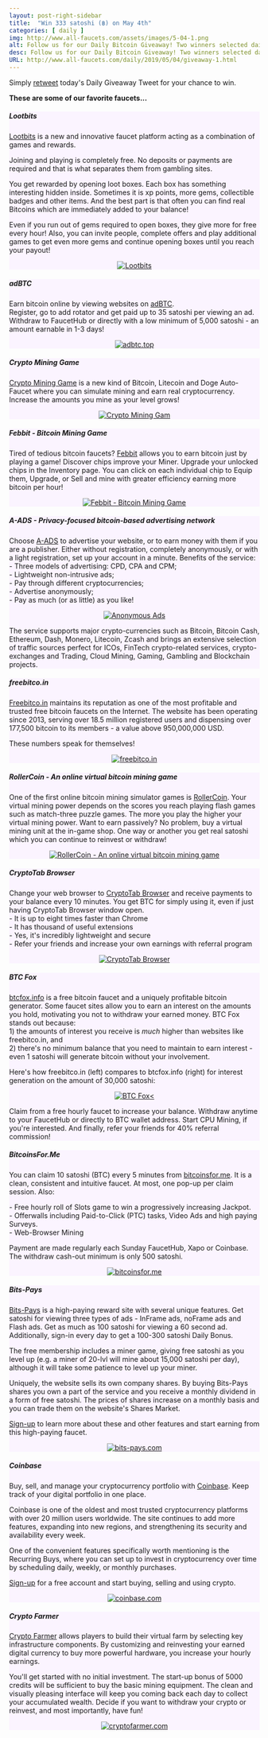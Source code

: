 ```yaml
---
layout: post-right-sidebar
title:  "Win 333 satoshi (฿) on May 4th"
categories: [ daily ]
img: http://www.all-faucets.com/assets/images/5-04-1.png
alt: Follow us for our Daily Bitcoin Giveaway! Two winners selected daily!
desc: Follow us for our Daily Bitcoin Giveaway! Two winners selected daily!
URL: http://www.all-faucets.com/daily/2019/05/04/giveaway-1.html
---
```


Simply <a href="https://twitter.com/intent/user?screen_name=CryptoPayoff" target="_blank">retweet</a> today's Daily Giveaway Tweet for your chance to win.

<b>These are some of our favorite faucets...</b>

<div class="sidebar-section" style="background-color:#fbf4ff">
     <h5><span>Lootbits</span></h5>
     <a href="https://lootbits.io/?invite=582971" target="_blank">Lootbits</a> is a new and innovative faucet platform acting as a combination of games and rewards.
     <p> </p>
     Joining and playing is completely free. No deposits or payments are required and that is what separates them from gambling sites.
     <p> </p>
     You get rewarded by opening loot boxes. Each box has something interesting hidden inside. Sometimes it is xp points, more gems, collectible badges and other items. And the best part is that often you can find real Bitcoins which are immediately added to your balance!
     <p> </p>
     Even if you run out of gems required to open boxes, they give more for free every hour! Also, you can invite people, complete offers and play additional games to get even more gems and continue opening boxes until you reach your payout!
     <p> </p>
		 <center><a href="https://lootbits.io/?invite=582971" target="_blank"><img src="http://www.all-faucets.com/assets/images/lootbits-ad.gif" alt="Lootbits"/></a></center>
</div>

<script type="text/javascript">
amzn_assoc_placement = "adunit0";
amzn_assoc_search_bar = "true";
amzn_assoc_tracking_id = "cryptopayoff-20";
amzn_assoc_search_bar_position = "bottom";
amzn_assoc_ad_mode = "search";
amzn_assoc_ad_type = "smart";
amzn_assoc_marketplace = "amazon";
amzn_assoc_region = "US";
amzn_assoc_title = "Shop Related Products";
amzn_assoc_default_search_phrase = "bitcoin mining";
amzn_assoc_default_category = "All";
amzn_assoc_linkid = "718c4dd2c56e270b205bc5fdf0b07315";
</script>
<script src="//z-na.amazon-adsystem.com/widgets/onejs?MarketPlace=US"></script>

<div class="sidebar-section" style="background-color:#fbf4ff">
     <h5><span>adBTC</span></h5>
     Earn bitcoin online by viewing websites on <a href="http://bit.ly/www-adbtc" target="_blank">adBTC</a>.<br>
		 Register, go to add rotator and get paid up to 35 satoshi per viewing an ad.<br>
		 Withdraw to FaucetHub or directly with a low minimum of 5,000 satoshi - an amount earnable in 1-3 days!<br>
		 <p> </p>
		 <center><a href="http://bit.ly/www-adbtc" target="_blank"><img src="http://www.all-faucets.com/assets/images/adbtc.top-ad.png" alt="adbtc.top"/></a></center>
</div>

<div class="sidebar-section" style="background-color:#fbf4ff">
     <h5><span>Crypto Mining Game</span></h5>
     <a href="http://bit.ly/www-cryptomininggame" target="_blank">Crypto Mining Game</a> is a new kind of Bitcoin, Litecoin and Doge Auto-Faucet where you can simulate mining and earn real cryptocurrency. Increase the amounts you mine as your level grows!
		 <p> </p>
     <center><a href="http://bit.ly/www-cryptomininggame" target="_blank"><img src="http://www.all-faucets.com/assets/images/cryptomininggame-ad.gif" alt="Crypto Mining Gam"/></a></center>
</div>

<div class="sidebar-section" style="background-color:#fbf4ff">
     <h5><span>Febbit - Bitcoin Mining Game</span></h5>
     Tired of tedious bitcoin faucets? <a href="http://bit.ly/www-febbit" target="_blank">Febbit</a> allows you to earn bitcoin just by playing a game! Discover chips improve your Miner. Upgrade your unlocked chips in the Inventory page. You can click on each individual chip to Equip them, Upgrade, or Sell and mine with greater efficiency earning more bitcoin per hour!
		 <p> </p>
     <center><a href="http://bit.ly/www-febbit" target="_blank"><img src="http://www.all-faucets.com/assets/images/febbit-ad.gif" alt="Febbit - Bitcoin Mining Game"/></a></center>
</div>

<div class="sidebar-section" style="background-color:#fbf4ff">
     <h5><span>A-ADS - Privacy-focused bitcoin-based advertising network</span></h5>
     Choose <a href="http://a-ads.com?partner=1121344" target="_blank">A-ADS</a> to advertise your website, or to earn money with them if you are a publisher.
		 Either without registration, completely anonymously, or with a light registration, set up your account in a minute. Benefits of the service:<br>
		 - Three models of advertising: CPD, CPA and CPM;<br>
		 - Lightweight non-intrusive ads;<br>
		 - Pay through different cryptocurrencies;<br>
		 - Advertise anonymously;<br>
		 - Pay as much (or as little) as you like!<br>
		 <p> </p>
		 <center><a href="http://a-ads.com?partner=1121344" target="_blank"><img src="http://www.all-faucets.com/assets/images/a-ads.com-ad.png" alt="Anonymous Ads"/></a></center>
		 <p> </p>
		 The service supports major crypto-currencies
		 such as Bitcoin, Bitcoin Cash, Ethereum, Dash, Monero, Litecoin, Zcash and brings an extensive selection of traffic sources perfect for
		 ICOs, FinTech crypto-related services, crypto-exchanges and Trading, Cloud Mining, Gaming, Gambling and Blockchain projects.
</div>

<div class="sidebar-section" style="background-color:#fbf4ff">
     <h5><span>freebitco.in</span></h5>
     <a href="http://bit.ly/www-freebitcoin" target="_blank">Freebitco.in</a> maintains its reputation as one of the most profitable and trusted
		 free bitcoin faucets on the Internet. The website has been operating since 2013, serving over 18.5 million registered users and dispensing over
		 177,500 bitcoin to its members - a value above 950,000,000 USD.
		 <p> </p>
		 These numbers speak for themselves!
     <p> </p>
		 <center><a href="http://bit.ly/www-freebitcoin" target="_blank"><img src="http://www.all-faucets.com/assets/images/freebitco.in-ad.png" alt="freebitco.in"/></a></center>
</div>

<div class="sidebar-section" style="background-color:#fbf4ff">
     <h5><span>RollerCoin - An online virtual bitcoin mining game</span></h5>
     One of the first online bitcoin mining simulator games is <a href="http://bit.ly/www-rollercoin" target="_blank">RollerCoin</a>.
		 Your virtual mining power depends on the scores you reach playing flash games such as match-three puzzle games.
		 The more you play the higher your virtual mining power. Want to earn passively? No problem, buy a virtual mining unit at the in-game shop.
		 One way or another you get real satoshi which you can continue to reinvest or withdraw!
		 <p> </p>
		 <center><a href="http://bit.ly/www-rollercoin" target="_blank"><img src="http://www.all-faucets.com/assets/images/rollercoin-ad.gif" alt="RollerCoin - An online virtual bitcoin mining game"/></a></center>
</div>

<div class="sidebar-section" style="background-color:#fbf4ff">
     <h5><span>CryptoTab Browser</span></h5>
     Change your web browser to <a href="http://bit.ly/www-cryptobrowser" target="_blank">CryptoTab Browser</a> and receive payments to your balance
		 every 10 minutes. You get BTC for simply using it, even if just having CryptoTab Browser window open.<br>
		 - It is up to eight times faster than Chrome<br>
		 - It has thousand of useful extensions<br>
		 - Yes, it's incredibly lightweight and secure<br>
		 - Refer your friends and increase your own earnings with referral program<br>
		 <p> </p>
		 <center><a href="http://bit.ly/www-cryptobrowser" target="_blank"><img src="http://www.all-faucets.com/assets/images/cryptobrowser.site-ad01.gif" alt="CryptoTab Browser"/></a></center>
</div>

<div class="sidebar-section" style="background-color:#fbf4ff">
     <h5><span>BTC Fox</span></h5>
     <a href="http://bit.ly/www-btcfox" target="_blank">btcfox.info</a> is a free bitcoin faucet and a  uniquely profitable bitcoin generator.
		 Some faucet sites allow you to earn an interest on the amounts you hold, motivating you not to withdraw your earned money. BTC Fox stands out because:<br>
		 1) the amounts of interest you receive is <i>much</i> higher than websites like freebitco.in, and<br>
		 2) there's no minimum balance that you need to maintain to earn interest - even 1 satoshi will generate bitcoin without your involvement.<br>
		 <p> </p>
		 Here's how freebitco.in (left) compares to btcfox.info (right) for interest generation on the amount of 30,000 satoshi:
		 <p> </p>
		 <center><a href="http://bit.ly/www-btcfox" target="_blank"><img src="http://www.all-faucets.com/assets/images/btcfox.info-ad.png" alt="BTC Fox<"/></a></center>
		 <p> </p>
		 Claim from a free hourly faucet to increase your balance. Withdraw anytime to your FaucetHub or directly to BTC wallet address.
		 Start CPU Mining, if you're interested. And finally, refer your friends for 40% referral commission!
</div>

<div class="sidebar-section" style="background-color:#fbf4ff">
     <h5><span>BitcoinsFor.Me</span></h5>
     You can claim 10 satoshi (BTC) every 5 minutes from <a href="http://bit.ly/www-bitcoinsfor-me" target="_blank">bitcoinsfor.me</a>.
		 It is a clean, consistent and intuitive faucet. At most, one pop-up per claim session. Also:
		 <p> </p>
		 - Free hourly roll of Slots game to win a progressively increasing Jackpot.<br>
		 - Offerwalls including Paid-to-Click (PTC) tasks, Video Ads and high paying Surveys.<br>
		 - Web-Browser Mining
		 <p> </p>
		 Payment are made regularly each Sunday FaucetHub, Xapo or Coinbase. The withdraw cash-out minimum is only 500 satoshi.
		<p> </p>
		 <center><a href="http://bit.ly/www-bitcoinsfor-me" target="_blank"><img src="http://www.all-faucets.com/assets/images/bitcoinsfor.me-ad.png" alt="bitcoinsfor.me"/></a></center>
</div>

<div class="sidebar-section" style="background-color:#fbf4ff">
     <h5><span>Bits-Pays</span></h5>
     <a href="http://bit.ly/www-bits-pays" target="_blank">Bits-Pays</a> is a high-paying reward site with several unique features.
		 Get satoshi for viewing three types of ads - InFrame ads, noFrame ads and Flash ads. Get as much as 100 satoshi for viewing a 60 second ad.
		 Additionally, sign-in every day to get a 100-300 satoshi Daily Bonus.
		 <p> </p>
		 The free membership includes a miner game, giving free satoshi as you level up (e.g. a miner of 20-lvl will mine about 15,000 satoshi per day),
		 although it will take some patience to level up your miner.
		 <p> </p>
 		 Uniquely, the website sells its own company shares. By buying Bits-Pays shares you own a part of the service and you receive a monthly dividend in a form of free satoshi.
	   The prices of shares increase on a monthly basis and you can trade them on the website's Shares Market.
 		 <p> </p>
		 <a href="http://bit.ly/www-bits-pays" target="_blank">Sign-up</a> to learn more about these and other features and start earning from this high-paying faucet.
		 <p> </p>
		 <center><a href="http://bit.ly/www-bits-pays" target="_blank"><img src="http://www.all-faucets.com/assets/images/bits-pays.com-ad.png" alt="bits-pays.com"/></a></center>
</div>

<div class="sidebar-section" style="background-color:#fbf4ff">
     <h5><span>Coinbase</span></h5>
     Buy, sell, and manage your cryptocurrency portfolio with <a href="http://bit.ly/www-coinbase" target="_blank">Coinbase</a>. Keep track of your digital portfolio in one place.
		 <p> </p>
		 Coinbase is one of the oldest and most trusted cryptocurrency platforms
		 with over 20 million users worldwide. The site continues to add more features, expanding into new regions, and strengthening its security and availability every week.
		 <p> </p>
		 One of the convenient features specifically worth mentioning is the Recurring Buys, where you can set up to invest in cryptocurrency
		 over time by scheduling daily, weekly, or monthly purchases.
 		 <p> </p>
		 <a href="http://bit.ly/www-coinbase" target="_blank">Sign-up</a> for a free account and start buying, selling and using crypto.
		 <p> </p>
		 <center><a href="http://bit.ly/www-coinbase" target="_blank"><img src="http://www.all-faucets.com/assets/images/coinbase.com-ad.gif" alt="coinbase.com"/></a></center>
</div>

<div class="sidebar-section" style="background-color:#fbf4ff">
     <h5><span>Crypto Farmer</span></h5>
     <a href="http://bit.ly/www-cryptofarmer" target="_blank">Crypto Farmer</a> allows players to build their virtual farm by selecting key infrastructure components.
		 By customizing and reinvesting your earned digital currency to buy more powerful hardware, you increase your hourly earnings.
		 <p> </p>
		 You'll get started with no initial investment. The start-up bonus of 5000 credits will be sufficient to buy the basic mining equipment.
		 The clean and visually pleasing interface will keep you coming back each day to collect your accumulated wealth.
		 Decide if you want to withdraw your crypto or reinvest, and most importantly, have fun!
		 <p> </p>
		 <center><a href="http://bit.ly/www-cryptofarmer" target="_blank"><img src="http://www.all-faucets.com/assets/images/cryptofarmer.com-ad.gif" alt="cryptofarmer.com"/></a></center>
</div>
